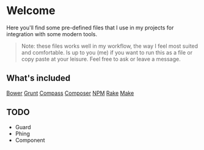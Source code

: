 # Welcome

Here you'll find some pre-defined files that I use in my projects for integration with some modern tools.

> Note: these files works well in my workflow, the way I feel most suited and comfortable. Is up to you (me) if you want to run this as a file or copy paste at your leisure. Feel free to ask or leave a message.

## What's included

[Bower](/bower)
[Grunt](/grunt)
[Compass](/compass)
[Composer](/composer)
[NPM](/npm)
[Rake](/rake)
[Make](/make)


## TODO

* Guard
* Phing
* Component
